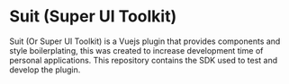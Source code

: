 # Suit (Super UI Toolkit)

Suit (Or Super UI Toolkit) is a Vuejs plugin that provides components and style boilerplating, this was created to increase development time of personal applications. This repository contains the SDK used to test and develop the plugin.